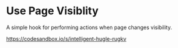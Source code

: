 # Use Page Visiblity
A simple hook for performing actions when page changes visibility.

https://codesandbox.io/s/intelligent-hugle-rugkv
